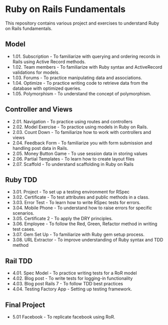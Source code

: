 # Ruby on Rails Fundamentals
This repository contains various project and exercises to understand Ruby on Rails fundamentals.

## Model
- 1.01. Subscription - To familiarize with querying and ordering records in Rails using Active Record methods.
- 1.02. Team members - To familiarize with Ruby syntax and ActiveRecord validations for models.
- 1.03. Forums - To practice manipulating data and associations.
- 1.04. Optimize - To practice writing code to retrieve data from the database with optimized queries.
- 1.05. Polymorphism - To understand the concept of polymorphism.
## Controller and Views
- 2.01. Navigation - To practice using routes and controllers
- 2.02. Model Exercise - To practice using models in Ruby on Rails.
- 2.03. Count Down - To familiarize how to work with controllers and views
- 2.04. Feedback Form - To familiarize you with form submission and handling post data in Rails.
- 2.05. Money Button Game - To use session data in storing values
- 2.06. Partial Templates - To learn how to create layout files
- 2.07. Scaffold - To understand scaffolding in Ruby on Rails

## Ruby TDD 
- 3.01. Project - To set up a testing environment for RSpec
- 3.02. Certificate - To test attributes and public methods in a class.
- 3.03. Error Test - To learn how to write RSpec tests for errors.
- 3.04. Mobile Phone - To understand how to raise errors for specific scenarios.
- 3.05. Certificate 2 - To apply the DRY principles.
- 3.06. Employee - To follow the Red, Green, Refactor method in writing test cases.
- 3.07. Gem Set Up - To familiarize with Ruby gem setup process.
- 3.08. URL Extractor - To improve understanding of Ruby syntax and TDD method

## Rail TDD
- 4.01. Spec Model - To practice writing tests for a RoR model
- 4.02. Blog post - To write tests for logging-in functionality
- 4.03. Blog post Rails 7 - To follow TDD best practices
- 4.04. Testing Factory App - Setting up testing framework.

## Final Project
- 5.01 Facebook - To replicate facebook using RoR.